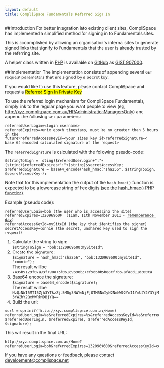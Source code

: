```yaml
---
layout: default
title: CompliSpace Fundamentals Referred Sign In
---
```


##Introduction
For better integration into existing client sites, CompliSpace has implemented a 
simplified method for signing in to Fundamentals sites.

This is accomplished by allowing an organisation's internal sites to generate 
signed links that signify to Fundamentals that the user is already trusted by 
the referring site.

A helper class written in [PHP](http://www.php.net) is available on 
[GitHub](https://github.com/CompliSpace) as [GIST 907000](https://gist.github.com/907000).

##Implementation
The implementation consists of appending several `GET` request parameters that 
are signed by a secret key.

If you would like to use this feature, please contact CompliSpace and request
a <mark>Referred Sign In Private Key</mark>.

To use the referred login mechanism for CompliSpace Fundamentals, simply link to 
the regular page you want people to view 
(eg, <http://xyz.complispace.com.au/HRAdministrationManagersOnly>) and append 
the following `GET` parameters:

<pre class="note"><code>referredUserLogin=&lt;login username&gt;
referredExpires=&lt;unix epoch timestamp, must be no greater than 6 hours in the 
future&gt;referredAccessKeyId=&lt;your sites key id&gt;referredSignature=&lt;
base 64 encoded calculated signature of the request&gt;
</code></pre>


The `referredSignature` is calculated with the following pseudo-code:  
<pre class="note"><code>$stringToSign = (sting)$referedUserLogin+":"+(string)$referredExpires+":"+(string)$secretAccessKey;
$referredSignature = base64_encode(hash_hmac("sha256", $stringToSign, $secretAccessKey));
</code></pre>

Note that for this implementation the output of the `hash_hmac()` function is expected to be a lowercase string of hex digits ([see the hash_hmac() PHP function](http://au2.php.net/hash_hmac)).

Example (pseudo code):

<pre class="note"><code>referredUserLogin=bob (the user who is accessing the site)
referredExpires=1320969600  (11am, 11th November 2011 - <a href="http://www.awm.gov.au/commemoration/remembrance/">rememberance day</a>)
referredAccessKeyId=mySiteId (the key that identifies the signer)
secretAccessKey=connie (the secret, unshared key used to sign the request)
</code></pre>

<p></p>

1. Calculate the string to sign:  
  `$stringToSign = "bob:1320969600:mySiteId";`
2. Create the signature:  
  `$signature = hash_hmac("sha256", "bob:1320969600:mySiteId", "connie");`  
   The result will be `7435b9129f07a93f790875f061c9396b27cf5d6bb5be8cf7b37afacd11dd00ca`
3. Base64 encode the signature:  
  `$signature = base64_encode($signature);`  
   The result will be `NzQzNWI5MTI5ZjA3YTkzZjc5MDg3NWYwNjFjOTM5NmIyN2NmNWQ2YmI1YmU4Y2Y3YjM3YWZhY2QxMWRkMDBjYQ==`
4. Build the url:  
  <pre class="note"><code>$url = sprintf("http://xyz.complispace.com.au/Home?referredUserLogin=%s&referredExpires=%s&referredAccessKeyId=%s&referredSignature=%s", $referredUserLogin, $referredExpires, $referredAccessKeyId, $signature);</code></pre>

<p></p>
This will result in the final URL:  

<pre class="note"><code>http://xyz.complispace.com.au/Home?referredUserLogin=bob&referredExpires=1320969600&referredAccessKeyId=connie&referredSignature=NzQzNWI5MTI5ZjA3YTkzZjc5MDg3NWYwNjFjOTM5NmIyN2NmNWQ2YmI1YmU4Y2Y3YjM3YWZhY2QxMWRkMDBjYQ==
</code></pre>

If you have any questions or feedback, please contact <development@complispace.net>
